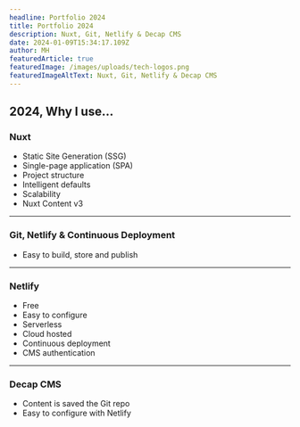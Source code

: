 ```yaml
---
headline: Portfolio 2024
title: Portfolio 2024
description: Nuxt, Git, Netlify & Decap CMS
date: 2024-01-09T15:34:17.109Z
author: MH
featuredArticle: true
featuredImage: /images/uploads/tech-logos.png
featuredImageAltText: Nuxt, Git, Netlify & Decap CMS
---
```


## 2024, Why I use...

### Nuxt

- Static Site Generation (SSG)
- Single-page application (SPA)
- Project structure
- Intelligent defaults
- Scalability
- Nuxt Content v3

---

### Git, Netlify & Continuous Deployment

- Easy to build, store and publish

---

### Netlify

- Free
- Easy to configure
- Serverless
- Cloud hosted
- Continuous deployment
- CMS authentication

---

### Decap CMS

- Content is saved the Git repo
- Easy to configure with Netlify
